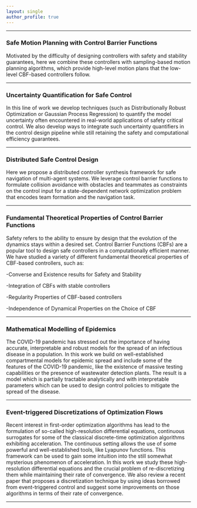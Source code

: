 ```yaml
---
layout: single
author_profile: true
---      
```


---
### Safe Motion Planning with Control Barrier Functions

Motivated by the difficulty of designing controllers with safety and stability guarantees, here we combine these controllers with sampling-based motion planning algorithms, 
which provide high-level motion plans that the low-level CBF-based controllers follow.

---
### Uncertainty Quantification for Safe Control

In this line of work we develop techniques (such as Distributionally Robust Optimization or Gaussian Process Regression) to quantify the model uncertainty often encountered in real-world applications of safety critical control. 
We also develop ways to integrate such uncertainty quantifiers in the control design pipeline while still retaining the safety and computational efficiency guarantees.

---
### Distributed Safe Control Design

Here we propose a distributed controller synthesis framework for safe navigation of multi-agent systems.
We leverage control barrier functions to formulate collision avoidance with obstacles and teammates as constraints on the
control input for a state-dependent network optimization problem
that encodes team formation and the navigation task.

---

### Fundamental Theoretical Properties of Control Barrier Functions

Safety refers to the ability to ensure by design that the evolution of the dynamics stays within a desired set. Control Barrier Functions (CBFs) are a popular tool to design safe controllers in a computationally efficient manner. 
We have studied a variety of different fundamental theoretical properties of CBF-based controllers, such as:

-Converse and Existence results for Safety and Stability

-Integration of CBFs with stable controllers

-Regularity Properties of CBF-based controllers

-Independence of Dynamical Properties on the Choice of CBF

---

### Mathematical Modelling of Epidemics

The COVID-19 pandemic has stressed out the importance of having accurate, interpretable and robust models for the spread of an infectious disease in a population. In this work we build on well-established compartmental models for epidemic spread and include some of the features of the COVID-19 pandemic, like the existence of massive testing capabilities or the presence of wastewater detection plants. The result is a model which is partially tractable analytically and with interpretable parameters which can be used to design control policies to mitigate the spread of the disease. 

---

### Event-triggered Discretizations of Optimization Flows

Recent interest in first-order optimization algorithms has lead to the formulation of so-called high-resolution differential equations, continuous surrogates for some of the classical discrete-time optimization algorithms exhibiting acceleration. The continuous setting allows the use of some powerful and well-established tools, like Lyapunov functions. This framework can be used to gain some intuition into the still somewhat mysterious phenomenon of acceleration. In this work we study these high-resolution differential equations and the crucial problem of re-discretizing them while maintaining their rate of convergence. We also review a recent paper that proposes a discretization technique by using ideas borrowed from event-triggered control and suggest some improvements on those algorithms in terms of their rate of convergence. 

---

